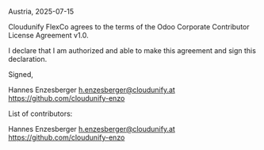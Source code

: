 Austria, 2025-07-15

Cloudunify FlexCo agrees to the terms of the Odoo Corporate Contributor License
Agreement v1.0.

I declare that I am authorized and able to make this agreement and sign this
declaration.

Signed,

Hannes Enzesberger h.enzesberger@cloudunify.at https://github.com/cloudunify-enzo

List of contributors:

Hannes Enzesberger h.enzesberger@cloudunify.at https://github.com/cloudunify-enzo
